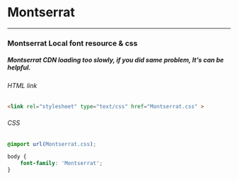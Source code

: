 # Montserrat

----------

### Montserrat Local font resource & css

##### Montserrat CDN loading too slowly, if you did same problem, It's can be helpful.


###### HTML link

```html
<link rel="stylesheet" type="text/css" href="Montserrat.css" >
```

###### CSS

```css
@import url(Montserrat.css);
```

```css
body {
    font-family: 'Montserrat';
}
```